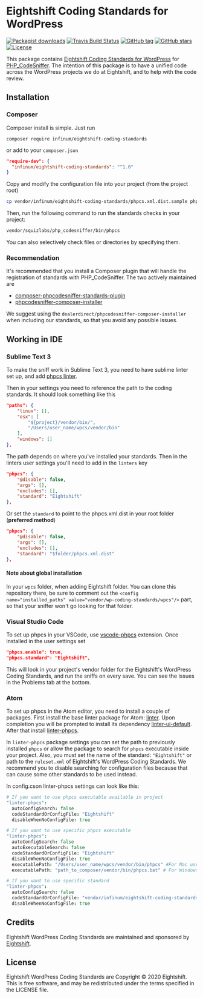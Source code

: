 # Eightshift Coding Standards for WordPress

[![Packagist downloads](https://img.shields.io/packagist/dt/infinum/eightshift-coding-standards.svg?style=for-the-badge
)](https://packagist.org/packages/infinum/eightshift-coding-standards)
[![Travis Build Status](https://img.shields.io/travis/:user/:repo.svg?style=for-the-badge)](https://travis-ci.org/infinum/eightshift-coding-standards)
[![GitHub tag](https://img.shields.io/github/tag/infinum/eightshift-coding-standards.svg?style=for-the-badge)](https://github.com/infinum/eightshift-coding-standards)
[![GitHub stars](https://img.shields.io/github/stars/infinum/eightshift-coding-standards.svg?style=for-the-badge&label=Stars)](https://github.com/infinum/eightshift-coding-standards/)
[![License](https://img.shields.io/github/license/infinum/eightshift-coding-standards.svg?style=for-the-badge)](https://github.com/infinum/eightshift-coding-standards)

This package contains [Eightshift Coding Standards for WordPress](https://handbook.infinum.co/books/wordpress) for
 [PHP_CodeSniffer](https://github.com/squizlabs/PHP_CodeSniffer/). The intention of this package is to have a unified
  code across the WordPress projects we do at Eightshift, and to help with the code review.

## Installation

### Composer

Composer install is simple. Just run

`composer require infinum/eightshift-coding-standards`

or add to your `composer.json`

```json
"require-dev": {
  "infinum/eightshift-coding-standards": "^1.0"
}
```

Copy and modify the configuration file into your project (from the project root)

```bash
cp vendor/infinum/eightshift-coding-standards/phpcs.xml.dist.sample phpcs.xml.dist 
``` 

Then, run the following command to run the standards checks in your project:

```bash
vendor/squizlabs/php_codesniffer/bin/phpcs
```

You can also selectively check files or directories by specifying them.

### Recommendation

It's recommended that you install a Composer plugin that will handle the registration of standards with PHP_CodeSniffer. The two actively maintained are

* [composer-phpcodesniffer-standards-plugin](https://github.com/higidi/composer-phpcodesniffer-standards-plugin)
* [phpcodesniffer-composer-installer](https://github.com/DealerDirect/phpcodesniffer-composer-installer)

We suggest using the `dealerdirect/phpcodesniffer-composer-installer` when including our standards, so that you avoid any possible issues.

## Working in IDE

### Sublime Text 3

To make the sniff work in Sublime Text 3, you need to have sublime linter set up, and add [phpcs linter](https://github.com/SublimeLinter/SublimeLinter-phpcs).

Then in your settings you need to reference the path to the coding standards. It should look something like this

```json
"paths": {
    "linux": [],
    "osx": [
        "${project}/vendor/bin/",
        "/Users/user_name/wpcs/vendor/bin"
    ],
    "windows": []
},
```

The path depends on where you've installed your standards. Then in the linters user settings you'll need to add in the `linters` key

```json
"phpcs": {
    "@disable": false,
    "args": [],
    "excludes": [],
    "standard": "Eightshift"
},
```

Or set the `standard` to point to the phpcs.xml.dist in your root folder (**preferred method**)

```json
"phpcs": {
    "@disable": false,
    "args": [],
    "excludes": [],
    "standard": "$folder/phpcs.xml.dist"
},
```

#### Note about global installation

In your `wpcs` folder, when adding Eightshift folder. You can clone this repository there, be sure to comment out the
 `<config
 name="installed_paths" value="vendor/wp-coding-standards/wpcs"/>` part, so that your sniffer won't go looking for that folder.

### Visual Studio Code

To set up phpcs in your VSCode, use [vscode-phpcs](https://github.com/ikappas/vscode-phpcs/) extension. Once installed in the user settings set

```json
"phpcs.enable": true,
"phpcs.standard": "Eightshift",
```

This will look in your project's vendor folder for the Eightshift's WordPress Coding Standards, and run the sniffs on
 every
 save. You can see the issues in the Problems tab at the bottom.

### Atom

To set up phpcs in the Atom editor, you need to install a couple of packages. First install the base linter package for Atom: [linter](https://atom.io/packages/linter). Upon completion you will be prompted to install its dependency [linter-ui-default](https://atom.io/packages/linter-ui-default). After that install [linter-phpcs](https://atom.io/packages/linter-phpcs).

In `linter-phpcs` package settings you can set the path to previously installed `phpcs` or allow the package to
 search for `phpcs` executable inside your project. Also, you must set the name of the standard: `"Eightshift"` or
  path to
  the
  `ruleset.xml` of Eightshift's WordPress Coding Standards. We recommend you to disable searching for configuration
   files
   because that can cause some other standards to be used instead.

In config.cson linter-phpcs settings can look like this:

```coffee
# If you want to use phpcs executable available in project
"linter-phpcs":
  autoConfigSearch: false
  codeStandardOrConfigFile: "Eightshift"
  disableWhenNoConfigFile: true

# If you want to use specific phpcs executable
"linter-phpcs":
  autoConfigSearch: false
  autoExecutableSearch: false
  codeStandardOrConfigFile: "Eightshift"
  disableWhenNoConfigFile: true
  executablePath: "/Users/user_name/wpcs/vendor/bin/phpcs" #For Mac users
  executablePath: "path_to_composer/vendor/bin/phpcs.bat" # For Windows users

# If you want to use specific standard
"linter-phpcs":
  autoConfigSearch: false
  codeStandardOrConfigFile: "vendor/infinum/eightshift-coding-standards/Eightshift/ruleset.xml"
  disableWhenNoConfigFile: true
```

## Credits

Eightshift WordPress Coding Standards are maintained and sponsored by
[Eightshift](https://www.infinum.co).

## License

Eightshift WordPress Coding Standards are Copyright © 2020 Eightshift. This is free software, and may be redistributed
 under
 the
 terms specified in the LICENSE file.
